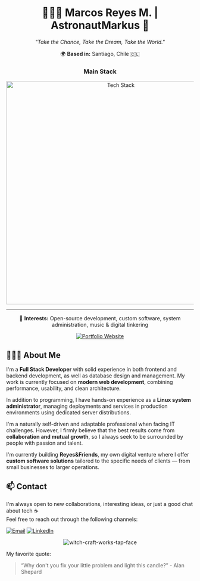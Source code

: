 <div align="center">

# 👨🏻‍🚀 Marcos Reyes M. | AstronautMarkus 🚀  
_"Take the Chance, Take the Dream, Take the World."_


🌍 **Based in:** Santiago, Chile 🇨🇱

### Main Stack

<img src="https://skillicons.dev/icons?i=linux,nginx,mysql,php,python,flask,laravel,react,vue,astro,docker" alt="Tech Stack" width="600"/>

---

🎵 **Interests:** Open-source development, custom software, system administration, music & digital tinkering

[![Portfolio Website](https://img.shields.io/badge/Portfolio-astronautmarkus.dev-6a0dad?style=flat-square&logo=firefox-browser&logoColor=white)](https://astronautmarkus.dev)

</div>



## 👨🏻‍💻 About Me

I'm a **Full Stack Developer** with solid experience in both frontend and backend development, as well as database design and management. My work is currently focused on **modern web development**, combining performance, usability, and clean architecture.

In addition to programming, I have hands-on experience as a **Linux system administrator**, managing deployments and services in production environments using dedicated server distributions.

I'm a naturally self-driven and adaptable professional when facing IT challenges. However, I firmly believe that the best results come from **collaboration and mutual growth**, so I always seek to be surrounded by people with passion and talent.

I'm currently building **Reyes&Friends**, my own digital venture where I offer **custom software solutions** tailored to the specific needs of clients — from small businesses to larger operations.


## 📫 Contact

I'm always open to new collaborations, interesting ideas, or just a good chat about tech ☕  
Feel free to reach out through the following channels:

[![Email](https://img.shields.io/badge/Email-marcos@reyesandfriends.cl-D14836?style=flat-square&logo=gmail&logoColor=white)](mailto:marcos@reyesandfriends.cl)
[![LinkedIn](https://img.shields.io/badge/LinkedIn-markusreyes-0A66C2?style=flat-square&logo=linkedin&logoColor=white)](https://www.linkedin.com/in/markusreyes)


<div align="center">

![witch-craft-works-tap-face](https://github.com/user-attachments/assets/e65344bb-5e04-4d6c-be04-e97a3320d804)


</div>

My favorite quote: 
> “Why don't you fix your little problem and light this candle?” - Alan Shepard
